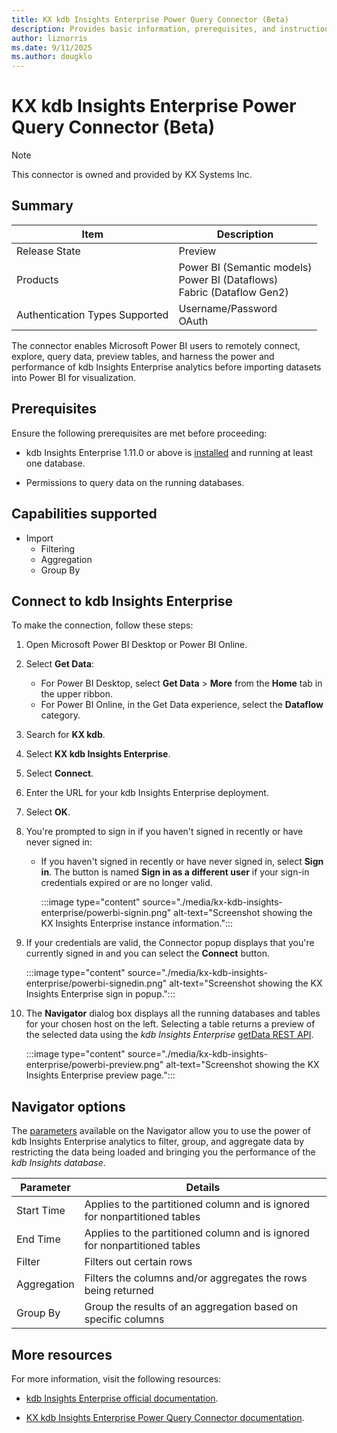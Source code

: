 ```yaml
---
title: KX kdb Insights Enterprise Power Query Connector (Beta)
description: Provides basic information, prerequisites, and instructions on how to connect to kdb Insights Enterprise
author: liznorris
ms.date: 9/11/2025
ms.author: dougklo
---
```


# KX kdb Insights Enterprise Power Query Connector (Beta)

>[!Note]
>This connector is owned and provided by  KX Systems Inc.

## Summary

| Item                           | Description                 |
| ------------------------------ | --------------------------- |
| Release State                  | Preview        |
| Products                       | Power BI (Semantic models)<br>Power BI (Dataflows)<br>Fabric (Dataflow Gen2)                   |
| Authentication Types Supported | Username/Password<br/>OAuth |

The connector enables Microsoft Power BI users to remotely connect, explore, query data, preview tables, and harness the power and performance of kdb Insights Enterprise analytics before importing datasets into Power BI for visualization.

## Prerequisites

Ensure the following prerequisites are met before proceeding:

* kdb Insights Enterprise 1.11.0 or above is [installed](https://code.kx.com/insights/enterprise/getting-started/index.html) and running at least one database.

* Permissions to query data on the running databases.

## Capabilities supported

* Import
  * Filtering
  * Aggregation
  * Group By

## Connect to kdb Insights Enterprise

To make the connection, follow these steps:

1. Open Microsoft Power BI Desktop or Power BI Online.

1. Select **Get Data**:
    * For Power BI Desktop, select **Get Data** > **More** from the **Home** tab in the upper ribbon.
    * For Power BI Online, in the Get Data experience, select the **Dataflow** category.

1. Search for **KX kdb**.

1. Select **KX kdb Insights Enterprise**.

1. Select **Connect**.

1. Enter the URL for your kdb Insights Enterprise deployment.

1. Select **OK**.

1. You're prompted to sign in if you haven't signed in recently or have never signed in:

    * If you haven't signed in recently or have never signed in, select **Sign in**. The button is named **Sign in as a different user** if your sign-in credentials expired or are no longer valid.

      :::image type="content" source="./media/kx-kdb-insights-enterprise/powerbi-signin.png" alt-text="Screenshot showing the KX Insights Enterprise instance information.":::

1. If your credentials are valid, the Connector popup displays that you're currently signed in and you can select the **Connect** button.

   :::image type="content" source="./media/kx-kdb-insights-enterprise/powerbi-signedin.png" alt-text="Screenshot showing the KX Insights Enterprise sign in popup.":::

1. The **Navigator** dialog box displays all the running databases and tables for your chosen host on the left. Selecting a table returns a preview of the selected data using the _kdb Insights Enterprise_ [getData REST API](https://code.kx.com/insights/api/database/query/get-data.html).

   :::image type="content" source="./media/kx-kdb-insights-enterprise/powerbi-preview.png" alt-text="Screenshot showing the KX Insights Enterprise preview page.":::

## Navigator options

The [parameters](https://code.kx.com/insights/enterprise/integrations/powerbi/powerbi-import.html#parameters) available on the Navigator allow you to use the power of kdb Insights Enterprise analytics to filter, group, and aggregate data by restricting the data being loaded and bringing you the performance of the _kdb Insights database_.


| **Parameter** | **Details**                                                                      |
| ------------- | -------------------------------------------------------------------------------- |
| Start Time    | Applies to the partitioned column and is ignored for nonpartitioned tables |
| End Time      | Applies to the partitioned column and is ignored for nonpartitioned tables |
| Filter        | Filters out certain rows                                                         |
| Aggregation   | Filters the columns and/or aggregates the rows being returned                    |
| Group By      | Group the results of an aggregation based on specific columns                    |

## More resources

For more information, visit the following resources:

* [kdb Insights Enterprise official documentation](https://code.kx.com/insights/enterprise/index.html).

* [KX kdb Insights Enterprise Power Query Connector documentation](https://code.kx.com/insights/enterprise/integrations/powerbi/powerbi-import.html).
